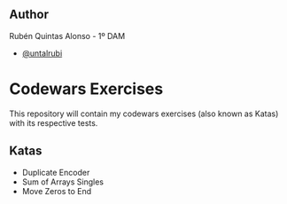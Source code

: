 ##  Author

Rubén Quintas Alonso - 1º DAM
- [@untalrubi](https://github.com/UnTalRubi)


# Codewars Exercises

This repository will contain my codewars exercises (also known as Katas) with its respective tests.

## Katas

- Duplicate Encoder
- Sum of Arrays Singles
- Move Zeros to End